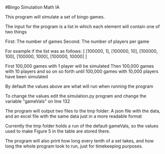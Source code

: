 #Bingo Simulation Math IA

This program will simulate a set of bingo games.

The input for the program is a list in which each element will contain one of two things

First: The number of games
Second: The number of players per game

For example if the list was as follows:
[
[100000, 1],
[100000, 10],
[100000, 100],
[100000, 1000],
[100000, 10000]
]

First 100,000 games with 1 player will be simulated
Then 100,000 games with 10 players
and so on so forth until 100,000 games with 10,000 players have been simulated

By default the values above are what will run when running the program

To change the values edit the simulation.py program and change the variable "gameVals" on line 132

The program will output two files to the tmp folder: A json file with the data, and an excel file with the same data just in a more readable format

Currently the tmp folder holds a run of the default gameVals, so the values used to make Figure 5 in the table are stored there.

The program will also print how long every tenth of a set takes, and how long the whole program took to run, just for timekeeping purposes.

